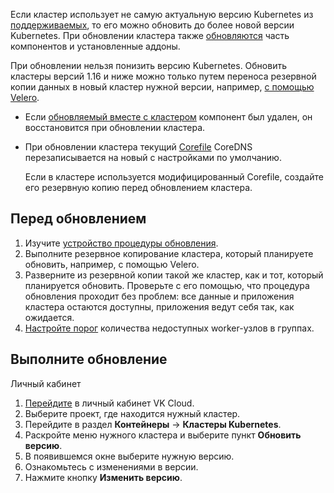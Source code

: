 Если кластер использует не самую актуальную версию Kubernetes из [поддерживаемых](../../concepts/versions/version-support/), то его можно обновить до более новой версии Kubernetes. При обновлении кластера также [обновляются](../../concepts/update/) часть компонентов и установленные аддоны.

При обновлении нельзя понизить версию Kubernetes. Обновить кластеры версий 1.16 и ниже можно только путем переноса резервной копии данных в новый кластер нужной версии, например, [с помощью Velero](../../use-cases/velero-backup).

<warn>

- Если [обновляемый вместе с кластером](../../concepts/update/) компонент был удален, он восстановится при обновлении кластера.

- При обновлении кластера текущий [Corefile](https://coredns.io/2017/07/23/corefile-explained/) CoreDNS перезаписывается на новый с настройками по умолчанию.

  Если в кластере используется модифицированный Corefile, создайте его резервную копию перед обновлением кластера.

</warn>

## Перед обновлением

1. Изучите [устройство процедуры обновления](../../concepts/update/).
1. Выполните резервное копирование кластера, который планируете обновить, например, с помощью Velero.
1. Разверните из резервной копии такой же кластер, как и тот, который планируется обновить. Проверьте с его помощью, что процедура обновления проходит без проблем: все данные и приложения кластера остаются доступны, приложения ведут себя так, как ожидается.
1. [Настройте порог](../manage-node-group#nastroit_parametry_obnovleniya) количества недоступных worker-узлов в группах.

## Выполните обновление

<tabs>
<tablist>
<tab>Личный кабинет</tab>
</tablist>
<tabpanel>

1. [Перейдите](https://msk.cloud.vk.com/app/) в личный кабинет VK Cloud.
1. Выберите проект, где находится нужный кластер.
1. Перейдите в раздел **Контейнеры** → **Кластеры Kubernetes**.
1. Раскройте меню нужного кластера и выберите пункт **Обновить версию**.
1. В появившемся окне выберите нужную версию.
1. Ознакомьтесь с изменениями в версии.
1. Нажмите кнопку **Изменить версию**.

</tabpanel>
</tabs>
